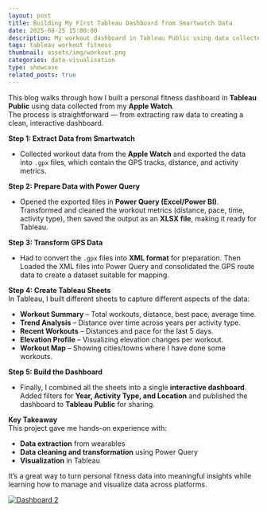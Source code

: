 ```yaml
---
layout: post
title: Building My First Tableau Dashboard from Smartwatch Data 
date: 2025-08-25 15:00:00
description: My workout dashboard in Tableau Public using data collected from Apple Watch.
tags: tableau workout fitness 
thumbnail: assets/img/workout.png
categories: data-visualisation
type: showcase
related_posts: true
---
```


This blog walks through how I built a personal fitness dashboard in **Tableau Public** using data collected from my **Apple Watch**.  
The process is straightforward — from extracting raw data to creating a clean, interactive dashboard.

**Step 1: Extract Data from Smartwatch**  
- Collected workout data from the **Apple Watch** and exported the data into `.gpx` files, which contain the GPS tracks, distance, and activity metrics.

**Step 2: Prepare Data with Power Query**  
- Opened the exported files in **Power Query (Excel/Power BI)**. Transformed and cleaned the workout metrics (distance, pace, time, activity type), then saved the output as an **XLSX file**, making it ready for Tableau.  


**Step 3: Transform GPS Data**  
- Had to convert the `.gpx` files into **XML format** for preparation.  Then Loaded the XML files into Power Query and consolidated the GPS route data to create a dataset suitable for mapping.  

**Step 4: Create Tableau Sheets**  
In Tableau, I built different sheets to capture different aspects of the data:
- **Workout Summary** – Total workouts, distance, best pace, average time.  
- **Trend Analysis** – Distance over time across years per activity type.  
- **Recent Workouts** – Distances and pace for the last 5 days.  
- **Elevation Profile** – Visualizing elevation changes per workout.  
- **Workout Map** – Showing cities/towns where I have done some workouts.  

**Step 5: Build the Dashboard**  
- Finally, I combined all the sheets into a single **interactive dashboard**. Added filters for **Year, Activity Type, and Location** and published the dashboard to **Tableau Public** for sharing.  

**Key Takeaway**  
This project gave me hands-on experience with:
- **Data extraction** from wearables  
- **Data cleaning and transformation** using Power Query  
- **Visualization** in Tableau  

It’s a great way to turn personal fitness data into meaningful insights while learning how to manage and visualize data across platforms.
<div>
<div class='tableauPlaceholder' id='viz1756139418423' style='position: relative'><noscript><a href='#'><img alt='Dashboard 2 ' src='https:&#47;&#47;public.tableau.com&#47;static&#47;images&#47;KT&#47;KTD22YFD9&#47;1_rss.png' style='border: none' /></a></noscript><object class='tableauViz'  style='display:none;'><param name='host_url' value='https%3A%2F%2Fpublic.tableau.com%2F' /> <param name='embed_code_version' value='3' /> <param name='path' value='shared&#47;KTD22YFD9' /> <param name='toolbar' value='yes' /><param name='static_image' value='https:&#47;&#47;public.tableau.com&#47;static&#47;images&#47;KT&#47;KTD22YFD9&#47;1.png' /> <param name='animate_transition' value='yes' /><param name='display_static_image' value='yes' /><param name='display_spinner' value='yes' /><param name='display_overlay' value='yes' /><param name='display_count' value='yes' /><param name='language' value='en-US' /></object></div>                <script type='text/javascript'>                    var divElement = document.getElementById('viz1756139418423');                    var vizElement = divElement.getElementsByTagName('object')[0];                    if ( divElement.offsetWidth > 800 ) { vizElement.style.width='100%';vizElement.style.height=(divElement.offsetWidth*0.75)+'px';} else if ( divElement.offsetWidth > 500 ) { vizElement.style.width='100%';vizElement.style.height=(divElement.offsetWidth*0.75)+'px';} else { vizElement.style.width='100%';vizElement.style.height='2327px';}                     var scriptElement = document.createElement('script');                    scriptElement.src = 'https://public.tableau.com/javascripts/api/viz_v1.js';                    vizElement.parentNode.insertBefore(scriptElement, vizElement);                </script>
</div>
